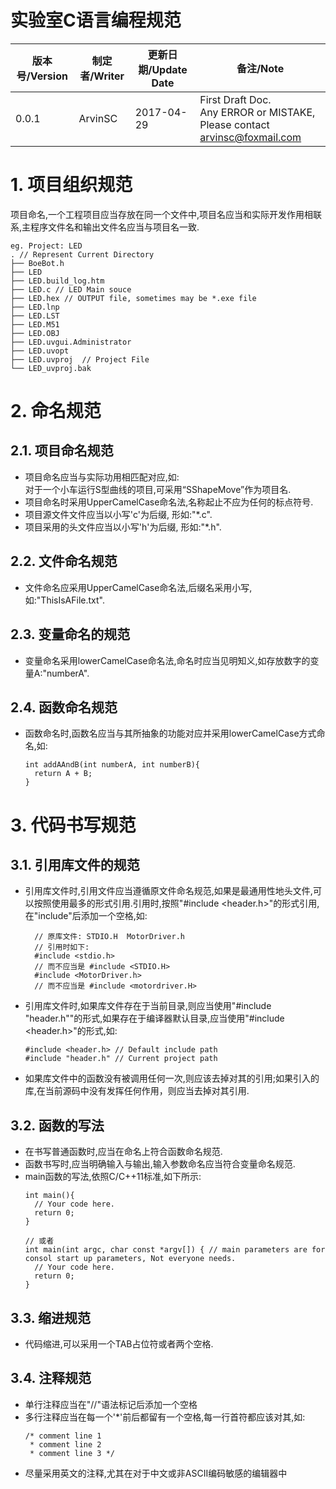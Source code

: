 # 实验室C语言编程规范
版本号/Version|制定者/Writer|更新日期/Update Date|备注/Note
--|--|--|--
0.0.1|ArvinSC|2017-04-29|First Draft Doc.  <br />Any ERROR or MISTAKE, Please contact <a href="mailto:arvinsc@foxmail.com?subject=FeedBackAtCProgrammingManual">arvinsc@foxmail.com</a>
# 1. 项目组织规范
项目命名,一个工程项目应当存放在同一个文件中,项目名应当和实际开发作用相联系,主程序文件名和输出文件名应当与项目名一致.  
```
eg. Project: LED
. // Represent Current Directory
├── BoeBot.h
├── LED
├── LED.build_log.htm
├── LED.c // LED Main souce
├── LED.hex // OUTPUT file, sometimes may be *.exe file
├── LED.lnp
├── LED.LST
├── LED.M51
├── LED.OBJ
├── LED.uvgui.Administrator
├── LED.uvopt
├── LED.uvproj  // Project File
└── LED_uvproj.bak
```

# 2. 命名规范
## 2.1. 项目命名规范
- 项目命名应当与实际功用相匹配对应,如:  
  对于一个小车运行S型曲线的项目,可采用“SShapeMove”作为项目名.
- 项目命名时采用UpperCamelCase命名法,名称起止不应为任何的标点符号.
- 项目源文件文件应当以小写'c'为后缀, 形如:"\*.c".
- 项目采用的头文件应当以小写'h'为后缀, 形如:"\*.h".
## 2.2. 文件命名规范
- 文件命名应采用UpperCamelCase命名法,后缀名采用小写,如:"ThisIsAFile.txt".
## 2.3. 变量命名的规范
- 变量命名采用lowerCamelCase命名法,命名时应当见明知义,如存放数字的变量A:"numberA".
## 2.4. 函数命名规范
- 函数命名时,函数名应当与其所抽象的功能对应并采用lowerCamelCase方式命名,如:
  ```
  int addAAndB(int numberA, int numberB){
    return A + B;
  }
  ```
# 3. 代码书写规范
## 3.1. 引用库文件的规范
- 引用库文件时,引用文件应当遵循原文件命名规范,如果是最通用性地头文件,可以按照使用最多的形式引用.引用时,按照"#include <header.h>"的形式引用,在"include"后添加一个空格,如:
    ```
      // 原库文件: STDIO.H  MotorDriver.h
      // 引用时如下:
      #include <stdio.h>  
      // 而不应当是 #include <STDIO.H>
      #include <MotorDriver.h>
      // 而不应当是 #include <motordriver.H>
    ```
- 引用库文件时,如果库文件存在于当前目录,则应当使用"#include "header.h""的形式,如果存在于编译器默认目录,应当使用"#include <header.h>"的形式,如:
  ```
  #include <header.h> // Default include path
  #include "header.h" // Current project path
  ```
- 如果库文件中的函数没有被调用任何一次,则应该去掉对其的引用;如果引入的库,在当前源码中没有发挥任何作用，则应当去掉对其引用.
## 3.2. 函数的写法
- 在书写普通函数时,应当在命名上符合函数命名规范.
- 函数书写时,应当明确输入与输出,输入参数命名应当符合变量命名规范.
- main函数的写法,依照C/C++11标准,如下所示:
  ```
  int main(){
    // Your code here.
    return 0;
  }

  // 或者
  int main(int argc, char const *argv[]) { // main parameters are for consol start up parameters, Not everyone needs.
    // Your code here.
    return 0;
  }
  ```
## 3.3. 缩进规范
- 代码缩进,可以采用一个TAB占位符或者两个空格.
## 3.4. 注释规范
- 单行注释应当在"//"语法标记后添加一个空格
- 多行注释应当在每一个'\*'前后都留有一个空格,每一行首符都应该对其,如:
  ```
  /* comment line 1
   * comment line 2
   * comment line 3 */
  ```
- 尽量采用英文的注释,尤其在对于中文或非ASCII编码敏感的编辑器中
